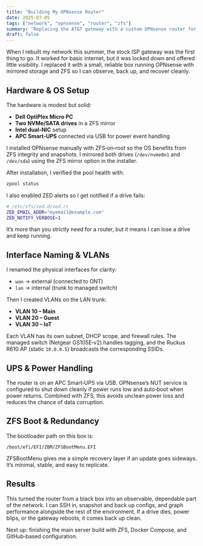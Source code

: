 ```yaml
---
title: "Building My OPNsense Router"
date: 2025-07-05
tags: ["network", "opnsense", "router", "zfs"]
summary: "Replacing the AT&T gateway with a custom OPNsense router for full control, reliability, and visibility."
draft: false
---
```


When I rebuilt my network this summer, the stock ISP gateway was the first thing to go. It worked for basic internet, but it was locked down and offered little visibility. I replaced it with a small, reliable box running OPNsense with mirrored storage and ZFS so I can observe, back up, and recover cleanly.

## Hardware & OS Setup

The hardware is modest but solid:

- **Dell OptiPlex Micro PC**
- **Two NVMe/SATA drives** in a ZFS mirror
- **Intel dual‑NIC** setup
- **APC Smart‑UPS** connected via USB for power event handling

I installed OPNsense manually with ZFS‑on‑root so the OS benefits from ZFS integrity and snapshots. I mirrored both drives (`/dev/nvme0n1` and `/dev/sda`) using the ZFS mirror option in the installer.

After installation, I verified the pool health with:

```bash
zpool status
```

I also enabled ZED alerts so I get notified if a drive fails:

```bash
# /etc/zfs/zed.d/zed.rc
ZED_EMAIL_ADDR="myemail@example.com"
ZED_NOTIFY_VERBOSE=1
```

It’s more than you strictly need for a router, but it means I can lose a drive and keep running.

## Interface Naming & VLANs

I renamed the physical interfaces for clarity:

- `wan` → external (connected to ONT)
- `lan` → internal (trunk to managed switch)

Then I created VLANs on the LAN trunk:

- **VLAN 10 – Main**
- **VLAN 20 – Guest**
- **VLAN 30 – IoT**

Each VLAN has its own subnet, DHCP scope, and firewall rules. The managed switch (Netgear GS105E‑v2) handles tagging, and the Ruckus R610 AP (static `10.0.0.5`) broadcasts the corresponding SSIDs.

## UPS & Power Handling

The router is on an APC Smart‑UPS via USB. OPNsense’s NUT service is configured to shut down cleanly if power runs low and auto‑boot when power returns. Combined with ZFS, this avoids unclean power loss and reduces the chance of data corruption.

## ZFS Boot & Redundancy

The bootloader path on this box is:

```text
/boot/efi/EFI/ZBM/ZFSBootMenu.EFI
```

ZFSBootMenu gives me a simple recovery layer if an update goes sideways. It’s minimal, stable, and easy to replicate.

## Results

This turned the router from a black box into an observable, dependable part of the network. I can SSH in, snapshot and back up configs, and graph performance alongside the rest of the environment. If a drive dies, power blips, or the gateway reboots, it comes back up clean.

Next up: finishing the main server build with ZFS, Docker Compose, and GitHub‑based configuration.

